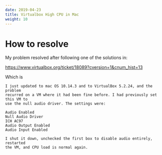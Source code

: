 ```yaml
---
date: 2019-04-23
title: Virtualbox High CPU in Mac
weight: 10
---
```


# How to resolve

My problem resolved after following one of the solutions in:

https://www.virtualbox.org/ticket/18089?cversion=1&cnum_hist=13

Which is 

```
I just updated to mac OS 10.14.3 and to VirtualBox 5.2.24, and the problem
recurred on a VM where it had been fine before. I had previously set this VM to
use the null audio driver. The settings were:

Audio Enabled
Null Audio Driver
ICH AC97
Audio Output Enabled
Audio Input Enabled

I shut it down, unchecked the first box to disable audio entirely, restarted
the VM, and CPU load is normal again.

```
